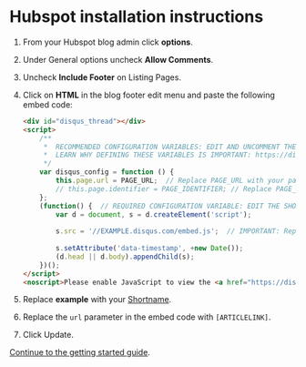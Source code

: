 # Hubspot installation instructions

1. From your Hubspot blog admin click **options**.
2. Under General options uncheck **Allow Comments**.
3. Uncheck **Include Footer** on Listing Pages.
4. Click on **HTML** in the blog footer edit menu and paste the following embed code:

	```html
	<div id="disqus_thread"></div>
	<script>
	    /**
	     *  RECOMMENDED CONFIGURATION VARIABLES: EDIT AND UNCOMMENT THE SECTION BELOW TO INSERT DYNAMIC VALUES FROM YOUR PLATFORM OR CMS.
	     *  LEARN WHY DEFINING THESE VARIABLES IS IMPORTANT: https://disqus.com/admin/universalcode/#configuration-variables
	     */
	    var disqus_config = function () {
	        this.page.url = PAGE_URL;  // Replace PAGE_URL with your page's canonical URL variable
	        // this.page.identifier = PAGE_IDENTIFIER; // Replace PAGE_IDENTIFIER with your page's unique identifier variable
	    };
	    (function() {  // REQUIRED CONFIGURATION VARIABLE: EDIT THE SHORTNAME BELOW
	        var d = document, s = d.createElement('script');
	        
	        s.src = '//EXAMPLE.disqus.com/embed.js';  // IMPORTANT: Replace EXAMPLE with your forum shortname!
	        
	        s.setAttribute('data-timestamp', +new Date());
	        (d.head || d.body).appendChild(s);
	    })();
	</script>
	<noscript>Please enable JavaScript to view the <a href="https://disqus.com/?ref_noscript" rel="nofollow">comments powered by Disqus.</a></noscript>
	```

5. Replace **example** with your [Shortname](https://help.disqus.com/customer/portal/articles/466208-what-s-a-shortname-).

6. Replace the `url` parameter in the embed code with `[ARTICLELINK]`.

7. Click Update.

[Continue to the getting started guide](https://help.disqus.com/customer/portal/articles/1264625-getting-started).

